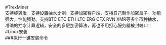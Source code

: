 #TrexMiner  
支持纯转发，支持设置抽水比例，支持加密客户端，支持自己制作加密盒子，功能强大，性能强劲。支持BTC ETC ETH LTC ERG CFX RVN XMR等多个币种抽水，准确的抽水计算逻辑，安全的多层加密算法，再也不用担心服务器被封端口！
#Linux安装  
###执行一键安装命令  
